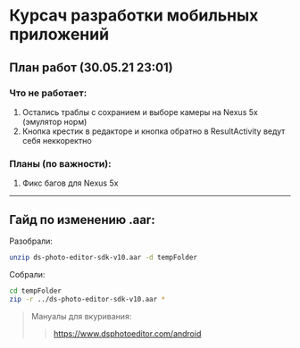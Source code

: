 # Курсач разработки мобильных приложений

## План работ (30.05.21 23:01)

### Что не работает:
1. Остались траблы с сохранием и выборе камеры на Nexus 5x (эмулятор норм)
2. Кнопка крестик в редакторе и кнопка обратно в ResultActivity ведут себя неккоректно


### Планы (по важности):
1. Фикс багов для Nexus 5x
___________________________________________________________________________________________________________
## Гайд по изменению .aar:


Разобрали:
```bash
unzip ds-photo-editor-sdk-v10.aar -d tempFolder
```
Cобрали:
```bash
cd tempFolder
zip -r ../ds-photo-editor-sdk-v10.aar *
```

> Мануалы для вкуривания:
> > https://www.dsphotoeditor.com/android
